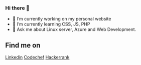 ### Hi there 👋
- 🔭 I’m currently working on my personal website
- 🌱 I’m currently learning CSS, JS, PHP
- 💬 Ask me about Linux server, Azure and Web Development. 

## Find me on
[Linkedin](https://linkedin.com/in/jivendra-sah)
[Codechef](https://www.codechef.com/users/jivendra_sah)
[Hackerrank](https://www.hackerrank.com/jivendrasah33)



<!--
**jivendra/jivendra** is a ✨ _special_ ✨ repository because its `README.md` (this file) appears on your GitHub profile.

Here are some ideas to get you started:

- 🔭 I’m currently working on ...
- 🌱 I’m currently learning ...
- 👯 I’m looking to collaborate on ...
- 🤔 I’m looking for help with ...
- 💬 Ask me about ...
- 📫 How to reach me: ...
- 😄 Pronouns: ...
- ⚡ Fun fact: ...
-->

